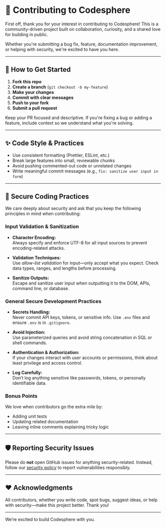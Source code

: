 # 🤝 Contributing to Codesphere

First off, thank you for your interest in contributing to Codesphere! This is a community-driven project built on collaboration, curiosity, and a shared love for building in public.

Whether you're submitting a bug fix, feature, documentation improvement, or helping with security, we're excited to have you here.

---

## 🚀 How to Get Started

1. **Fork this repo**
2. **Create a branch** (`git checkout -b my-feature`)
3. **Make your changes**
4. **Commit with clear messages**
5. **Push to your fork**
6. **Submit a pull request**

Keep your PR focused and descriptive. If you're fixing a bug or adding a feature, include context so we understand what you're solving.

---

## ✨ Code Style & Practices

- Use consistent formatting (Prettier, ESLint, etc.)
- Break large features into small, reviewable chunks
- Avoid pushing commented-out code or unrelated changes
- Write meaningful commit messages (e.g., `fix: sanitize user input in form`)

---

## 🔐 Secure Coding Practices

We care deeply about security and ask that you keep the following principles in mind when contributing:

### Input Validation & Sanitization

- **Character Encoding:**  
  Always specify and enforce UTF-8 for all input sources to prevent encoding-related attacks.

- **Validation Techniques:**  
  Use _allow-list validation_ for input—only accept what you expect. Check data types, ranges, and lengths before processing.

- **Sanitize Outputs:**  
  Escape and sanitize user input when outputting it to the DOM, APIs, command line, or database.

### General Secure Development Practices

- **Secrets Handling:**  
  Never commit API keys, tokens, or sensitive info. Use `.env` files and ensure `.env` is in `.gitignore`.

- **Avoid Injection:**  
  Use parameterized queries and avoid string concatenation in SQL or shell commands.

- **Authentication & Authorization:**  
  If your changes interact with user accounts or permissions, think about least privilege and access control.

- **Log Carefully:**  
  Don’t log anything sensitive like passwords, tokens, or personally identifiable data.

### Bonus Points

We love when contributors go the extra mile by:

- Adding unit tests
- Updating related documentation
- Leaving inline comments explaining tricky logic

---

## 🛡️ Reporting Security Issues

Please do **not** open GitHub issues for anything security-related. Instead, follow our [security policy](./SECURITY.md) to report vulnerabilities responsibly.

---

## ❤️ Acknowledgments

All contributors, whether you write code, spot bugs, suggest ideas, or help with security—make this project better. Thank you!

---

We’re excited to build Codesphere with you.
